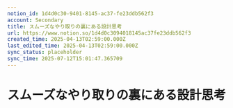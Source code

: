 ```yaml
---
notion_id: 1d4d0c30-9401-8145-ac37-fe23ddb562f3
account: Secondary
title: スムーズなやり取りの裏にある設計思考
url: https://www.notion.so/1d4d0c3094018145ac37fe23ddb562f3
created_time: 2025-04-13T02:59:00.000Z
last_edited_time: 2025-04-13T02:59:00.000Z
sync_status: placeholder
sync_time: 2025-07-12T15:01:47.365709
---
```

# スムーズなやり取りの裏にある設計思考
